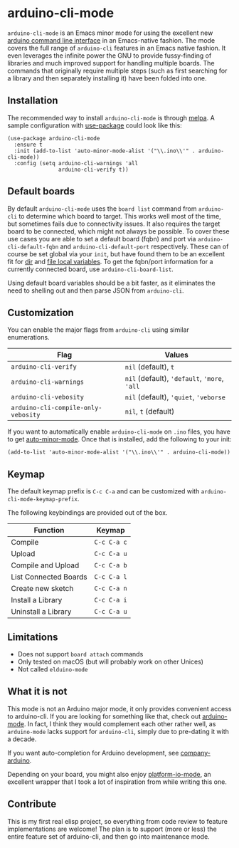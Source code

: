 # arduino-cli-mode

`arduino-cli-mode` is an Emacs minor mode for using the excellent new 
[arduino command line interface](https://github.com/arduino/arduino-cli)
in an Emacs-native fashion. The mode covers the full range of
`arduino-cli` features in an Emacs native fashion. It even 
leverages the infinite power the GNU to provide fussy-finding
of libraries and much improved support for handling multiple boards.
The commands that originally require multiple steps (such as first
searching for a library and then separately installing it) have
been folded into one.


## Installation

The recommended way to install `arduino-cli-mode` is through [melpa](http://melpa.org/#/arduino-cli-mode). 
A sample configuration with [use-package](https://github.com/jwiegley/use-package) could look like this:

```elisp
(use-package arduino-cli-mode
  :ensure t
  :init (add-to-list 'auto-minor-mode-alist '("\\.ino\\'" . arduino-cli-mode))
  :config (setq arduino-cli-warnings 'all
                arduino-cli-verify t))
```


## Default boards

By default `arduino-cli-mode` uses the `board list` command from
`arduino-cli` to determine which board to target. This works well most
of the time, but sometimes fails due to connectivity issues. It also
requires the target board to be connected, which might not always be
possible. To cover these use cases you are able to set a default board
(fqbn) and port via `arduino-cli-default-fqbn` and
`arduino-cli-default-port` respectively. These can of course be set global via
your `init`, but have found them to be an excellent fit for [dir](https://www.gnu.org/software/emacs/manual/html_node/elisp/Directory-Local-Variables.html) and 
[file local variables](https://www.gnu.org/software/emacs/manual/html_node/elisp/File-Local-Variables.html#File-Local-Variables).
To get the fqbn/port information for a currently connected board, use 
`arduino-cli-board-list`.

Using default board variables should be a bit faster, as it
eliminates the need to shelling out and then parse JSON from `arduino-cli`.


## Customization


You can enable the major flags from `arduino-cli` using similar enumerations. 

| Flag                                | Values                                       |
| ---                                 | ---                                          |
| `arduino-cli-verify`                | `nil` (default), `t`                         |
| `arduino-cli-warnings`              | `nil` (default), `'default`, `'more`, `'all` |
| `arduino-cli-vebosity`              | `nil` (default), `'quiet`, `'veborse`        |
| `arduino-cli-compile-only-vebosity` | `nil`, `t` (default)                         |

If you want to automatically enable `arduino-cli-mode` on `.ino` files, you have to get [auto-minor-mode](https://github.com/joewreschnig/auto-minor-mode).
Once that is installed, add the following to your init:

```elisp
(add-to-list 'auto-minor-mode-alist '("\\.ino\\'" . arduino-cli-mode))
```


## Keymap

The default keymap prefix is `C-c C-a` and can be customized with `arduino-cli-mode-keymap-prefix`.

The following keybindings are provided out of the box.

| Function                | Keymap      |
| ---                     | ---         |
| Compile                 | `C-c C-a c` |
| Upload                  | `C-c C-a u` |
| Compile and Upload      | `C-c C-a b` |
| List Connected Boards   | `C-c C-a l` |
| Create new sketch       | `C-c C-a n` |
| Install a Library       | `C-c C-a i` |
| Uninstall a Library     | `C-c C-a u` |


## Limitations

* Does not support `board attach` commands
* Only tested on macOS (but will probably work on other Unices)
* Not called `elduino-mode`


## What it is not

This mode is not an Arduino major mode, it only provides convenient access to arduino-cli.
If you are looking for something like that, check out [arduino-mode](https://github.com/stardiviner/arduino-mode/tree/23ae47c9f28f559e70b790b471f20310e163a39b).
In fact, I think they would complement each other rather well, as `arduino-mode` lacks support 
for `arduino-cli`, simply due to pre-dating it with a decade.

If you want auto-completion for Arduino development, see [company-arduino](https://github.com/yuutayamada/company-arduino/tree/d7e369702b8eee63e6dfdeba645ce28b6dc66fb1).

Depending on your board, you might also enjoy [platform-io-mode](https://github.com/ZachMassia/PlatformIO-Mode),
an excellent wrapper that I took a lot of inspiration from while writing this one.


## Contribute

This is my first real elisp project, so everything from code review to feature implementations are welcome!
The plan is to support (more or less) the entire feature set of arduino-cli, and then go into maintenance mode.
